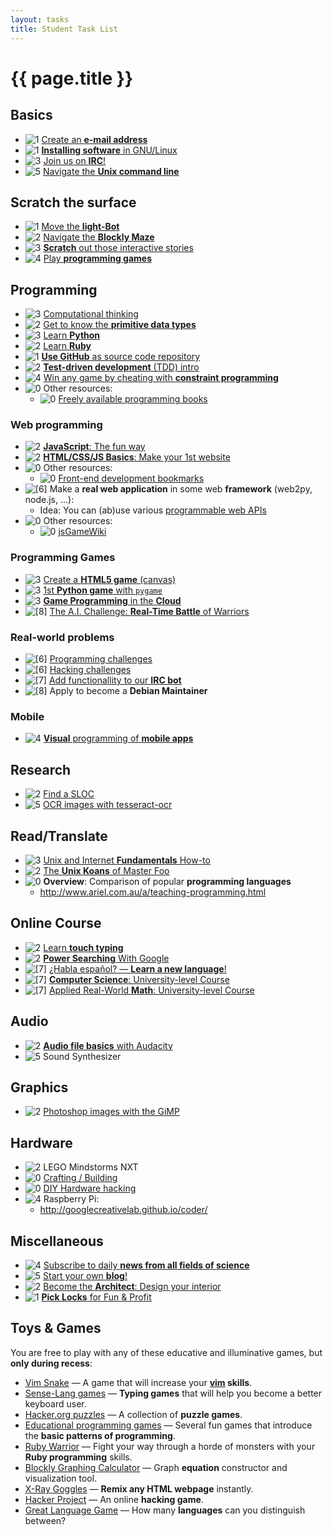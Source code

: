 ```yaml
---
layout: tasks
title: Student Task List
---
```

{{ page.title }}
================

<!--- Task rating format: ![[max_points_awarded]][difficulty_level]
      Manipulate max_points_awarded value so as to
        minimize points inflation,
        encourage engagement in targeted activities, and
        balance the overall results so as to
          maintain the highest level of competitiveness,
          make no one cry.
-->

Basics
------
* ![[1]][1] [Create an **e-mail address**](tasks/email.html)
* ![[1]][1] [**Installing software** in GNU/Linux](tasks/install_software.html)
* ![[3]][1] [Join us on **IRC**!](tasks/irc.html)
* ![[5]][3] [Navigate the **Unix command line**](tasks/unix_command_line.html)

Scratch the surface
-------------------
* ![[1]][0] [Move the **light-Bot**](http://educative-games.org/#programming/light-bot-2)
* ![[2]][1] [Navigate the **Blockly Maze**](tasks/scratch_blockly_maze.html)
* ![[3]][2] [**Scratch** out those interactive stories](tasks/scratch.html)
* ![[4]][0] [Play **programming games**](tasks/play_games.html)

<!---
  http://mark-byers.blogspot.com/2009/01/light-bot-in-131-commands.html
  He wrote a program to find the minimal (unreadable) solution for it.
  Very nicely details how he limited and reduced the (very large) brute-force search space. :)
-->

Programming
-----------
* ![[3]][0] [Computational thinking](tasks/computational_thinking.html)
* ![[2]][1] [Get to know the **primitive data types**](tasks/data_types.html)
* ![[3]][2] [Learn **Python**](tasks/python.html)
* ![[2]][2] [Learn **Ruby**](tasks/ruby.html)
* ![[1]][1] [**Use GitHub** as source code repository](tasks/git.html)
* ![[2]][3] [**Test-driven development** (TDD) intro](tasks/TDD_koans.html)
* ![[4]][4] [Win any game by cheating with **constraint programming**](tasks/constraint_programming.html)
* ![[0]][4] Other resources:
  * ![[0]][5] [Freely available programming books](http://stackoverflow.com/questions/194812/list-of-freely-available-programming-books/392926#392926)

### Web programming ###
* ![[2]][2] [**JavaScript**: The fun way](tasks/javascript_fun.html)
* ![[2]][2] [**HTML/CSS/JS Basics**: Make your 1st website](tasks/1st_website.html)
* ![[0]][4] Other resources:
  * ![[0]][5] [Front-end development bookmarks](https://github.com/dypsilon/frontend-dev-bookmarks)
* ![[6]][5] Make a **real web application** in some web **framework** (web2py, node.js, ...):
  * Idea: You can (ab)use various [programmable web APIs](http://www.programmableweb.com/)
* ![[0]][5] Other resources:
  * ![[0]][5] [jsGameWiki](https://github.com/DaRaFF/jsgamewiki)

### Programming Games ###
* ![[3]][3] [Create a **HTML5 game** (canvas)](tasks/html_game.html)
* ![[3]][3] [1st **Python game** with `pygame`](tasks/pygame.html)
* ![[3]][5] [**Game Programming** in the **Cloud**](tasks/game_programming_online.html)
* ![[8]][5] [The A.I. Challenge: **Real-Time Battle** of Warriors](tasks/aichallenge.html)

### Real-world problems ###
* ![[6]][4] [Programming challenges](tasks/programming_problems.html)
* ![[6]][5] [Hacking challenges](tasks/hacking_challenges.html)
* ![[7]][5] [Add functionallity to our **IRC bot**](tasks/irc_bot.html)
* ![[8]][5] Apply to become a **Debian Maintainer**

### Mobile ###
* ![[4]][3] [**Visual** programming of **mobile apps**](tasks/mobile_visual.html)

Research
--------
* ![[2]][4] [Find a SLOC](tasks/Find_a_SLOC.html)
* ![[5]][5] [OCR images with tesseract-ocr](tasks/tesseract.html)

Read/Translate
--------------------
* ![[3]][3] [Unix and Internet **Fundamentals** How-to](tasks/TLDP_UIF.html)
* ![[2]][4] [The **Unix Koans** of Master Foo](tasks/unix_koans.html)
* ![[0]][4] **Overview**: Comparison of popular **programming languages**
  * http://www.ariel.com.au/a/teaching-programming.html

Online Course
-------------
* ![[2]][1] [Learn **touch typing**](tasks/touch_typing.html)
* ![[2]][2] [**Power Searching** With Google](tasks/power_searching_google.html)
* ![[7]][0] [¿Habla español? — **Learn a new language**!](tasks/new_language.html)
* ![[7]][4] [**Computer Science**: University-level Course](tasks/cs_course.html)
* ![[7]][4] [Applied Real-World **Math**: University-level Course](tasks/math.html)

Audio
-----
* ![[2]][1] [**Audio file basics** with Audacity](tasks/audacity.html)
* ![[5]][4] Sound Synthesizer

Graphics
-----
* ![[2]][0] [Photoshop images with the GiMP](tasks/gimp.html)

Hardware
--------
* ![[2]][3] LEGO Mindstorms NXT
* ![[0]][0] [Crafting / Building](tasks/crafting.html)
* ![[0]][0] [DIY Hardware hacking](tasks/hw_hacking.html)
* ![[4]][4] Raspberry Pi:
  * http://googlecreativelab.github.io/coder/

Miscellaneous
-------------
* ![[4]][1] [Subscribe to daily **news from all fields of science**](tasks/zeitnews.html)
* ![[5]][1] [Start your own **blog**!](tasks/blog.html)
* ![[2]][2] [Become the **Architect**: Design your interior](tasks/interior_design.html)
* ![[1]][1] [**Pick Locks** for Fun & Profit](tasks/lockpicking.html)

Toys & Games
------------
You are free to play with any of these educative and illuminative games, but **only during recess**:

* [Vim Snake](http://www.vimsnake.com/) — A game that will increase your **[vim](tasks/advanced_text_editing.html) skills**.
* [Sense-Lang games](http://games.sense-lang.org/) — **Typing games** that will help you become a better keyboard user.
* [Hacker.org puzzles](http://www.hacker.org/) — A collection of **puzzle games**.
* [Educational programming games](http://educative-games.org/) — Several fun games that introduce the **basic patterns of programming**.
* [Ruby Warrior](https://www.bloc.io/ruby-warrior/) — Fight your way through a horde of monsters with your **Ruby programming** skills.
* [Blockly Graphing Calculator](http://blockly-demo.appspot.com/static/apps/graph/index.html#nu7gas) — Graph **equation** constructor and visualization tool.
* [X-Ray Goggles](https://goggles.webmaker.org/) — **Remix any HTML webpage** instantly.
* [Hacker Project](http://www.hacker-project.com/) — An online **hacking game**.
* [Great Language Game](http://greatlanguagegame.com/) — How many **languages** can you distinguish between?



[0]: /images/level_0.png "Level: ?"
[1]: /images/level_1.png "Level: easy"
[2]: /images/level_2.png "Level: novice"
[3]: /images/level_3.png "Level: intermediate"
[4]: /images/level_4.png "Level: advanced"
[5]: /images/level_5.png "Level: master"
